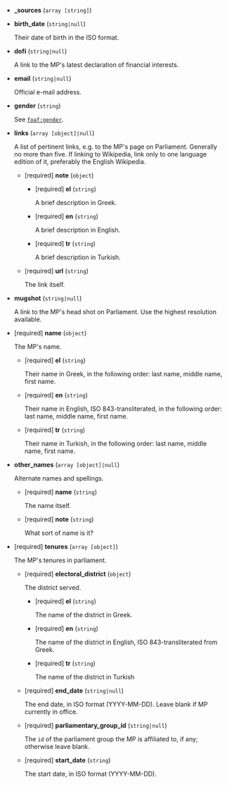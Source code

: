 * **_sources** (`array [string]`)

* **birth_date** (`string|null`)

    Their date of birth in the ISO format.

* **dofi** (`string|null`)

    A link to the MP's latest declaration of financial interests.

* **email** (`string|null`)

    Official e-mail address.

* **gender** (`string`)

    See [`foaf:gender`](http://xmlns.com/foaf/spec/#term_gender).

* **links** (`array [object]|null`)

    A list of pertinent links, e.g. to the MP's page on Parliament.  Generally no more than five.  If linking to Wikipedia, link only to one language edition of it, preferably the English Wikipedia.

    * [required] **note** (`object`)

        * [required] **el** (`string`)

            A brief description in Greek.

        * [required] **en** (`string`)

            A brief description in English.

        * [required] **tr** (`string`)

            A brief description in Turkish.

    * [required] **url** (`string`)

        The link itself.

* **mugshot** (`string|null`)

    A link to the MP's head shot on Parliament. Use the highest resolution available.

* [required] **name** (`object`)

    The MP's name.

    * [required] **el** (`string`)

        Their name in Greek, in the following order: last name, middle name, first name.

    * [required] **en** (`string`)

        Their name in English, ISO 843-transliterated, in the following order: last name, middle name, first name.

    * [required] **tr** (`string`)

        Their name in Turkish, in the following order: last name, middle name, first name.

* **other_names** (`array [object]|null`)

    Alternate names and spellings.

    * [required] **name** (`string`)

        The name itself.

    * [required] **note** (`string`)

        What sort of name is it?

* [required] **tenures** (`array [object]`)

    The MP's tenures in parliament.

    * [required] **electoral_district** (`object`)

        The district served.

        * [required] **el** (`string`)

            The name of the district in Greek.

        * [required] **en** (`string`)

            The name of the district in English, ISO 843-transliterated from Greek.

        * [required] **tr** (`string`)

            The name of the district in Turkish

    * [required] **end_date** (`string|null`)

        The end date, in ISO format (YYYY-MM-DD).  Leave blank if MP currently in office.

    * [required] **parliamentary_group_id** (`string|null`)

        The `id` of the parliament group the MP is affiliated to, if any; otherwise leave blank.

    * [required] **start_date** (`string`)

        The start date, in ISO format (YYYY-MM-DD).
